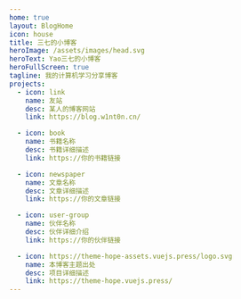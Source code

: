 ```yaml
---
home: true
layout: BlogHome
icon: house
title: 三七的小博客
heroImage: /assets/images/head.svg
heroText: Yao三七的小博客
heroFullScreen: true
tagline: 我的计算机学习分享博客
projects:
  - icon: link
    name: 友站
    desc: 某人的博客网站
    link: https://blog.w1nt0n.cn/

  - icon: book
    name: 书籍名称
    desc: 书籍详细描述
    link: https://你的书籍链接

  - icon: newspaper
    name: 文章名称
    desc: 文章详细描述
    link: https://你的文章链接

  - icon: user-group
    name: 伙伴名称
    desc: 伙伴详细介绍
    link: https://你的伙伴链接

  - icon: https://theme-hope-assets.vuejs.press/logo.svg
    name: 本博客主题出处
    desc: 项目详细描述
    link: https://theme-hope.vuejs.press/
---
```


<!-- 这是一个博客主页的案例。

要使用此布局，你应该在页面前端设置 `layout: BlogHome` 和 `home: true`。

相关配置文档请见 [博客主页](https://theme-hope.vuejs.press/zh/guide/blog/home.html)。 -->
